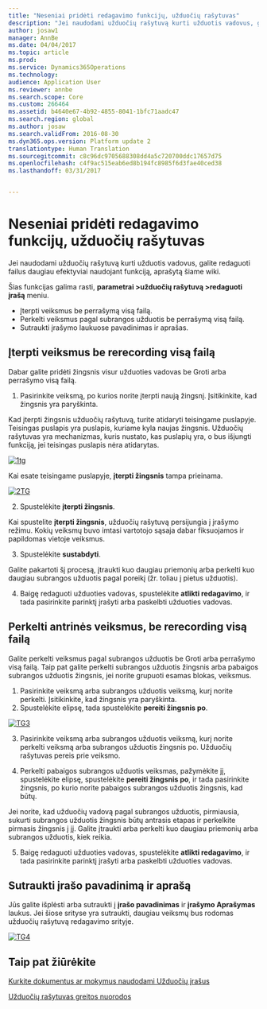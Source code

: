 ```yaml
---
title: "Neseniai pridėti redagavimo funkcijų, užduočių rašytuvas"
description: "Jei naudodami užduočių rašytuvą kurti užduotis vadovus, galite redaguoti failus daugiau efektyviai naudojant funkciją, aprašytą šiame wiki."
author: josaw1
manager: AnnBe
ms.date: 04/04/2017
ms.topic: article
ms.prod: 
ms.service: Dynamics365Operations
ms.technology: 
audience: Application User
ms.reviewer: annbe
ms.search.scope: Core
ms.custom: 266464
ms.assetid: b4640e67-4b92-4855-8041-1bfc71aadc47
ms.search.region: global
ms.author: josaw
ms.search.validFrom: 2016-08-30
ms.dyn365.ops.version: Platform update 2
translationtype: Human Translation
ms.sourcegitcommit: c8c96dc9705688308dd4a5c720700ddc17657d75
ms.openlocfilehash: c4f9ac515eab6ed8b194fc8985f6d3fae40ced38
ms.lasthandoff: 03/31/2017


---
```


# <a name="recently-added-editing-features-in-task-recorder"></a>Neseniai pridėti redagavimo funkcijų, užduočių rašytuvas

Jei naudodami užduočių rašytuvą kurti užduotis vadovus, galite redaguoti failus daugiau efektyviai naudojant funkciją, aprašytą šiame wiki.

Šias funkcijas galima rasti, **parametrai &gt;užduočių rašytuvą &gt;redaguoti įrašą** meniu.

-   Įterpti veiksmus be perrašymą visą failą.
-   Perkelti veiksmus pagal subrangos užduotis be perrašymą visą failą.
-   Sutraukti įrašymo laukuose pavadinimas ir aprašas.

## <a name="insert-steps-without-rerecording-the-entire-file"></a>Įterpti veiksmus be rerecording visą failą
Dabar galite pridėti žingsnis visur užduoties vadovas be Groti arba perrašymo visą failą.

1.  Pasirinkite veiksmą, po kurios norite įterpti naują žingsnį. Įsitikinkite, kad žingsnis yra paryškinta.

Kad įterpti žingsnis užduočių rašytuvą, turite atidaryti teisingame puslapyje. Teisingas puslapis yra puslapis, kuriame kyla naujas žingsnis. Užduočių rašytuvas yra mechanizmas, kuris nustato, kas puslapių yra, o bus išjungti funkciją, jei teisingas puslapis nėra atidarytas. 

[![1tg](./media/tg1.png)](./media/tg1.png) 


Kai esate teisingame puslapyje, **įterpti žingsnis** tampa prieinama.

[![2TG](./media/tg2-231x300.png)](./media/tg2.png)

2. Spustelėkite **įterpti žingsnis**.

Kai spustelite **įterpti žingsnis**, užduočių rašytuvą persijungia į įrašymo režimu. Kokių veiksmų buvo imtasi vartotojo sąsaja dabar fiksuojamos ir papildomas vietoje veiksmus.

3. Spustelėkite **sustabdyti**.

Galite pakartoti šį procesą, įtraukti kuo daugiau priemonių arba perkelti kuo daugiau subrangos užduotis pagal poreikį (žr. toliau į pietus užduotis).

4. Baigę redaguoti užduoties vadovas, spustelėkite **atlikti redagavimo**, ir tada pasirinkite parinktį įrašyti arba paskelbti užduoties vadovas.

## <a name="move-steps-under-a-subtask-without-rerecording-the-entire-file"></a>Perkelti antrinės veiksmus, be rerecording visą failą
Galite perkelti veiksmus pagal subrangos užduotis be Groti arba perrašymo visą failą. Taip pat galite perkelti subrangos užduotis žingsnis arba pabaigos subrangos užduotis žingsnis, jei norite grupuoti esamas blokas, veiksmus.

1.  Pasirinkite veiksmą arba subrangos užduotis veiksmą, kurį norite perkelti. Įsitikinkite, kad žingsnis yra paryškinta.
2.  Spustelėkite elipsę, tada spustelėkite **pereiti žingsnis po**.

[![TG3](./media/tg3.png)](./media/tg3.png)

3. Pasirinkite veiksmą arba subrangos užduotis veiksmą, kurį norite perkelti veiksmą arba subrangos užduotis žingsnis po. Užduočių rašytuvas pereis prie veiksmo.

4. Perkelti pabaigos subrangos užduotis veiksmas, pažymėkite jį, spustelėkite elipsę, spustelėkite **pereiti žingsnis po**, ir tada pasirinkite žingsnis, po kurio norite pabaigos subrangos užduotis žingsnis, kad būtų.

Jei norite, kad užduočių vadovą pagal subrangos užduotis, pirmiausia, sukurti subrangos užduotis žingsnis būtų antrasis etapas ir perkelkite pirmasis žingsnis į jį. Galite įtraukti arba perkelti kuo daugiau priemonių arba subrangos užduotis, kiek reikia.

5. Baigę redaguoti užduoties vadovas, spustelėkite **atlikti redagavimo**, ir tada pasirinkite parinktį įrašyti arba paskelbti užduoties vadovas.

## <a name="collapse-recording-name-and-description"></a>Sutraukti įrašo pavadinimą ir aprašą
Jūs galite išplėsti arba sutraukti į **įrašo pavadinimas** ir **įrašymo Aprašymas** laukus. Jei šiose srityse yra sutraukti, daugiau veiksmų bus rodomas užduočių rašytuvą redagavimo srityje. 

[![TG4](./media/tg4-300x252.png)](./media/tg4.png)  

<a name="see-also"></a>Taip pat žiūrėkite
--------

[Kurkite dokumentus ar mokymus naudodami Užduočių įrašus](/dynamics365/operations/dev-itpro/user-interface/task-recorder)

[Užduočių rašytuvas greitos nuorodos](/dynamics365/operations/dev-itpro/user-interface/task-recorder-quick-reference)


